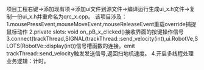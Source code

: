 项目工程右键->添加现有项->添加ui文件到源文件->编译运行生成ui_x.h文件->复制一份ui_x.h并重命名为qrc_x.cpp。
该项目涉及：
1.mousePressEvent,mouseMoveEvent,mouseReleaseEvent重载override捕捉鼠标动作 
2.private slots: void on_pB_x_clicked()接收界面的按键操作信号 
3.connect(trackThread,SIGNAL(trackThread::send_velocity(int),ui.RobotVe,SLOTS(RobotVe::display(int))信号槽函数的连接。emit trackThread::send_velocity触发发送信号,返回扫地机速度。
4.开启多线程处理业务逻辑：计时。
